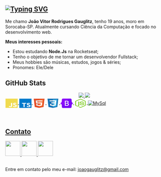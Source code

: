 ## [![Typing SVG](https://readme-typing-svg.herokuapp.com?color=%233FB691&size=30&lines=Ol%C3%A1!+Seja+Bem-Vindo(a)%E2%9D%A4)](https://git.io/typing-svg)
Me chamo **João Vitor Rodrigues Gauglitz**, tenho 19 anos, moro em Sorocaba-SP. Atualmente cursando Ciência da Computação e focado no desenvolvimento web.

**Meus interesses pessoais:**

- Estou estudando **Node.Js** na Rocketseat;
- Tenho o objetivo de me tornar um desenvolvendor Fullstack;
- Meus hobbies são músicas, estudos, jogos & séries;
- Pronomes: Ele/Dele

## GitHub Stats
<div align="center">
  <a href="https://github.com/Gauglitz">
  <img height="180" src="https://github-readme-stats.vercel.app/api?username=Gauglitz&show_icons=true&theme=gotham&include_all_commits=true&count_private=true"/>
  <img height="180" src="https://github-readme-stats.vercel.app/api/top-langs/?username=Gauglitz&layout=compact&langs_count=7&theme=gotham"/>
</div>

<div align="left"br>
  <img align="center" alt="Js" height="30" width="40" src="https://raw.githubusercontent.com/devicons/devicon/master/icons/javascript/javascript-plain.svg">
  <img align="center" alt="Ts" height="30" width="40" src="https://raw.githubusercontent.com/devicons/devicon/master/icons/typescript/typescript-plain.svg">
  <img align="center" alt="HTML" height="30" width="40" src="https://raw.githubusercontent.com/devicons/devicon/master/icons/html5/html5-original.svg">
  <img align="center" alt="CSS" height="30" width="40" src="https://raw.githubusercontent.com/devicons/devicon/master/icons/css3/css3-original.svg">
  <img align="center" alt="Bootstrap" height="30" width="40" src="https://raw.githubusercontent.com/devicons/devicon/master/icons/bootstrap/bootstrap-original.svg">
  <img align="center" alt="Node" height="30" width="40" src="https://raw.githubusercontent.com/devicons/devicon/master/icons/nodejs/nodejs-original.svg">
  <img align="center" alt="MySql" height="40" width="50" src="https://cdn.jsdelivr.net/gh/devicons/devicon/icons/mysql/mysql-original.svg" />
</div>

<br />
<br />

## Contato

<a href="https://github.com/Gauglitz" target="_blank">
  <img src="https://cdn.iconscout.com/icon/free/png-256/github-108-438008.png" width="48px" height="48px">
</a> 
<a href="https://www.instagram.com/joaovrg/" target="_blank">
  <img src="https://cdn.icon-icons.com/icons2/1211/PNG/512/1491579602-yumminkysocialmedia36_83067.png" width="48px" height="48px">
</a> 
<a href="https://www.linkedin.com/in/jo%C3%A3o-vitor-rodrigues-5b5553155/" target="_blank">
  <img src="https://i.ibb.co/Kx2GSrT/linkedin.png" width="48px" height="48px">
</a>

<br />
<br />

Entre em contato pelo meu e-mail:  joaogauglitz@gmail.com


<!---
Gauglitz/Gauglitz is a ✨ special ✨ repository because its `README.md` (this file) appears on your GitHub profile.
You can click the Preview link to take a look at your changes.
--->
